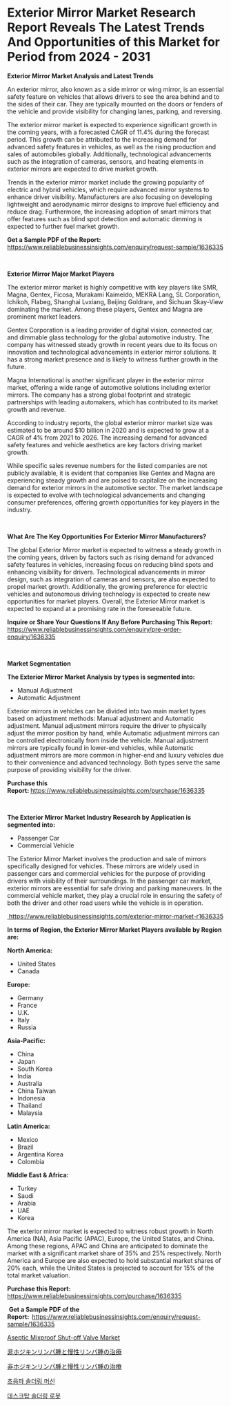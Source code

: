 <p><h1>Exterior Mirror Market Research Report Reveals The Latest Trends And Opportunities of this Market for Period from 2024 - 2031</h1></p><p><strong>Exterior Mirror Market Analysis and Latest Trends</strong></p>
<p><p>An exterior mirror, also known as a side mirror or wing mirror, is an essential safety feature on vehicles that allows drivers to see the area behind and to the sides of their car. They are typically mounted on the doors or fenders of the vehicle and provide visibility for changing lanes, parking, and reversing.</p><p>The exterior mirror market is expected to experience significant growth in the coming years, with a forecasted CAGR of 11.4% during the forecast period. This growth can be attributed to the increasing demand for advanced safety features in vehicles, as well as the rising production and sales of automobiles globally. Additionally, technological advancements such as the integration of cameras, sensors, and heating elements in exterior mirrors are expected to drive market growth.</p><p>Trends in the exterior mirror market include the growing popularity of electric and hybrid vehicles, which require advanced mirror systems to enhance driver visibility. Manufacturers are also focusing on developing lightweight and aerodynamic mirror designs to improve fuel efficiency and reduce drag. Furthermore, the increasing adoption of smart mirrors that offer features such as blind spot detection and automatic dimming is expected to further fuel market growth.</p></p>
<p><strong>Get a Sample PDF of the Report:&nbsp;</strong> <a href="https://www.reliablebusinessinsights.com/enquiry/request-sample/1636335">https://www.reliablebusinessinsights.com/enquiry/request-sample/1636335</a></p>
<p>&nbsp;</p>
<p><strong>Exterior Mirror Major Market Players</strong></p>
<p><p>The exterior mirror market is highly competitive with key players like SMR, Magna, Gentex, Ficosa, Murakami Kaimeido, MEKRA Lang, SL Corporation, Ichikoh, Flabeg, Shanghai Lvxiang, Beijing Goldrare, and Sichuan Skay-View dominating the market. Among these players, Gentex and Magna are prominent market leaders.</p><p>Gentex Corporation is a leading provider of digital vision, connected car, and dimmable glass technology for the global automotive industry. The company has witnessed steady growth in recent years due to its focus on innovation and technological advancements in exterior mirror solutions. It has a strong market presence and is likely to witness further growth in the future.</p><p>Magna International is another significant player in the exterior mirror market, offering a wide range of automotive solutions including exterior mirrors. The company has a strong global footprint and strategic partnerships with leading automakers, which has contributed to its market growth and revenue.</p><p>According to industry reports, the global exterior mirror market size was estimated to be around $10 billion in 2020 and is expected to grow at a CAGR of 4% from 2021 to 2026. The increasing demand for advanced safety features and vehicle aesthetics are key factors driving market growth.</p><p>While specific sales revenue numbers for the listed companies are not publicly available, it is evident that companies like Gentex and Magna are experiencing steady growth and are poised to capitalize on the increasing demand for exterior mirrors in the automotive sector. The market landscape is expected to evolve with technological advancements and changing consumer preferences, offering growth opportunities for key players in the industry.</p></p>
<p>&nbsp;</p>
<p><strong>What Are The Key Opportunities For Exterior Mirror Manufacturers?</strong></p>
<p><p>The global Exterior Mirror market is expected to witness a steady growth in the coming years, driven by factors such as rising demand for advanced safety features in vehicles, increasing focus on reducing blind spots and enhancing visibility for drivers. Technological advancements in mirror design, such as integration of cameras and sensors, are also expected to propel market growth. Additionally, the growing preference for electric vehicles and autonomous driving technology is expected to create new opportunities for market players. Overall, the Exterior Mirror market is expected to expand at a promising rate in the foreseeable future.</p></p>
<p><strong>Inquire or Share Your Questions If Any Before Purchasing This Report:</strong> <a href="https://www.reliablebusinessinsights.com/enquiry/pre-order-enquiry/1636335">https://www.reliablebusinessinsights.com/enquiry/pre-order-enquiry/1636335</a></p>
<p>&nbsp;</p>
<p><strong>Market Segmentation</strong></p>
<p><strong>The Exterior Mirror Market Analysis by types is segmented into:</strong></p>
<p><ul><li>Manual Adjustment</li><li>Automatic Adjustment</li></ul></p>
<p><p>Exterior mirrors in vehicles can be divided into two main market types based on adjustment methods: Manual adjustment and Automatic adjustment. Manual adjustment mirrors require the driver to physically adjust the mirror position by hand, while Automatic adjustment mirrors can be controlled electronically from inside the vehicle. Manual adjustment mirrors are typically found in lower-end vehicles, while Automatic adjustment mirrors are more common in higher-end and luxury vehicles due to their convenience and advanced technology. Both types serve the same purpose of providing visibility for the driver.</p></p>
<p><strong>Purchase this Report:&nbsp;</strong><a href="https://www.reliablebusinessinsights.com/purchase/1636335">https://www.reliablebusinessinsights.com/purchase/1636335</a></p>
<p>&nbsp;</p>
<p><strong>The Exterior Mirror Market Industry Research by Application is segmented into:</strong></p>
<p><ul><li>Passenger Car</li><li>Commercial Vehicle</li></ul></p>
<p><p>The Exterior Mirror Market involves the production and sale of mirrors specifically designed for vehicles. These mirrors are widely used in passenger cars and commercial vehicles for the purpose of providing drivers with visibility of their surroundings. In the passenger car market, exterior mirrors are essential for safe driving and parking maneuvers. In the commercial vehicle market, they play a crucial role in ensuring the safety of both the driver and other road users while the vehicle is in operation.</p></p>
<p><a href="https://www.reliablebusinessinsights.com/exterior-mirror-market-r1636335">&nbsp;https://www.reliablebusinessinsights.com/exterior-mirror-market-r1636335</a></p>
<p><strong>In terms of Region, the Exterior Mirror Market Players available by Region are:</strong></p>
<p>
    <p> <strong> North America: </strong>
        <ul>
            <li>United States</li>
            <li>Canada</li>
        </ul>
        </p> 
    <p> <strong> Europe: </strong>
        <ul>
            <li>Germany</li>
            <li>France</li>
            <li>U.K.</li>
            <li>Italy</li>
            <li>Russia</li>
        </ul>
        </p> 
    <p> <strong> Asia-Pacific: </strong>
        <ul>
            <li>China</li>
            <li>Japan</li>
            <li>South Korea</li>
            <li>India</li>
            <li>Australia</li>
            <li>China Taiwan</li>
            <li>Indonesia</li>
            <li>Thailand</li>
            <li>Malaysia</li>
        </ul>
        </p> 
    <p> <strong> Latin America: </strong>
        <ul>
            <li>Mexico</li>
            <li>Brazil</li>
            <li>Argentina Korea</li>
            <li>Colombia</li>
        </ul>
        </p> 
    <p> <strong> Middle East & Africa: </strong>
        <ul>
            <li>Turkey</li>
            <li>Saudi</li>
            <li>Arabia</li>
            <li>UAE</li>
            <li>Korea</li>
        </ul>
    </p>
    </p>
<p><p>The exterior mirror market is expected to witness robust growth in North America (NA), Asia Pacific (APAC), Europe, the United States, and China. Among these regions, APAC and China are anticipated to dominate the market with a significant market share of 35% and 25% respectively. North America and Europe are also expected to hold substantial market shares of 20% each, while the United States is projected to account for 15% of the total market valuation.</p></p>
<p><strong>Purchase this Report: </strong><a href="https://www.reliablebusinessinsights.com/purchase/1636335">https://www.reliablebusinessinsights.com/purchase/1636335</a></p>
<p>&nbsp;<strong>Get a Sample PDF of the Report:&nbsp;&nbsp;</strong><a href="https://www.reliablebusinessinsights.com/enquiry/request-sample/1636335">https://www.reliablebusinessinsights.com/enquiry/request-sample/1636335</a></p>
<p><strong></strong></p>
<p><p><a href="https://github.com/mabenkhyari11/Market-Research-Report-List-1/blob/main/aseptic-mixproof-shut-off-valve-market.md">Aseptic Mixproof Shut-off Valve Market</a></p><p><a href="https://github.com/LizaHeller2023/Market-Research-Report-List-1/blob/main/6909185167274.md">非ホジキンリンパ腫と慢性リンパ腫の治療</a></p><p><a href="https://github.com/deonnorth8/Market-Research-Report-List-1/blob/main/2968505167273.md">非ホジキンリンパ腫と慢性リンパ腫の治療</a></p><p><a href="https://github.com/vskv4779xr1/Market-Research-Report-List-2/blob/main/2165082180557.md">초음파 솔더링 머신</a></p><p><a href="https://github.com/CliftonFisher9067/Market-Research-Report-List-2/blob/main/5735100180558.md">데스크탑 솔더링 로봇</a></p></p>